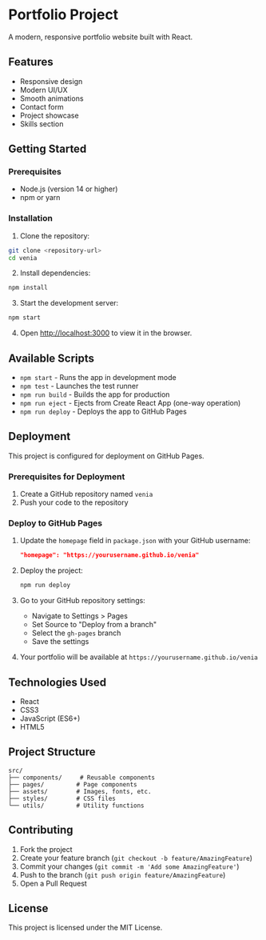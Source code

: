 # Portfolio Project

A modern, responsive portfolio website built with React.

## Features

- Responsive design
- Modern UI/UX
- Smooth animations
- Contact form
- Project showcase
- Skills section

## Getting Started

### Prerequisites

- Node.js (version 14 or higher)
- npm or yarn

### Installation

1. Clone the repository:

```bash
git clone <repository-url>
cd venia
```

2. Install dependencies:

```bash
npm install
```

3. Start the development server:

```bash
npm start
```

4. Open [http://localhost:3000](http://localhost:3000) to view it in the browser.

## Available Scripts

- `npm start` - Runs the app in development mode
- `npm test` - Launches the test runner
- `npm run build` - Builds the app for production
- `npm run eject` - Ejects from Create React App (one-way operation)
- `npm run deploy` - Deploys the app to GitHub Pages

## Deployment

This project is configured for deployment on GitHub Pages.

### Prerequisites for Deployment

1. Create a GitHub repository named `venia`
2. Push your code to the repository

### Deploy to GitHub Pages

1. Update the `homepage` field in `package.json` with your GitHub username:
   ```json
   "homepage": "https://yourusername.github.io/venia"
   ```

2. Deploy the project:
   ```bash
   npm run deploy
   ```

3. Go to your GitHub repository settings:
   - Navigate to Settings > Pages
   - Set Source to "Deploy from a branch"
   - Select the `gh-pages` branch
   - Save the settings

4. Your portfolio will be available at `https://yourusername.github.io/venia`

## Technologies Used

- React
- CSS3
- JavaScript (ES6+)
- HTML5

## Project Structure

```
src/
├── components/     # Reusable components
├── pages/         # Page components
├── assets/        # Images, fonts, etc.
├── styles/        # CSS files
└── utils/         # Utility functions
```

## Contributing

1. Fork the project
2. Create your feature branch (`git checkout -b feature/AmazingFeature`)
3. Commit your changes (`git commit -m 'Add some AmazingFeature'`)
4. Push to the branch (`git push origin feature/AmazingFeature`)
5. Open a Pull Request

## License

This project is licensed under the MIT License.
